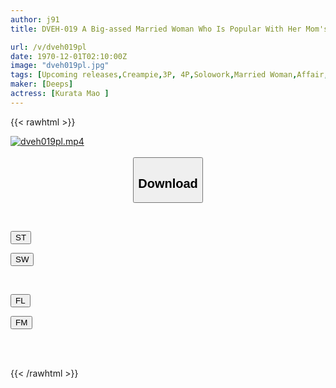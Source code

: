 ```yaml
---
author: j91
title: DVEH-019 A Big-assed Married Woman Who Is Popular With Her Mom's Friend's Husband Opens An Adult Entertainment Business At Home! "Easy To Attend And Easy To Orgasm!" Mao Kurata, A Kindergarten For Adults Specializing In Learning

url: /v/dveh019pl
date: 1970-12-01T02:10:00Z
image: "dveh019pl.jpg"
tags: [Upcoming releases,Creampie,3P, 4P,Solowork,Married Woman,Affair,Huge Butt	 ]
maker: [Deeps]
actress: [Kurata Mao ]
---
```



{{< rawhtml >}}

<div class="video" data-videoid="pending_link.html">
    <a href="javascript:;">
        <img src="/v/dveh019pl/dveh019pl.jpg" width="WIDTH" height="HEIGHT" alt="dveh019pl.mp4" loading="lazy">
    </a>
</div>

<script type="text/javascript" src="https://j91.asia/asset/on-demand-pend.js"></script>

<br>
  <link rel="stylesheet" href="https://j91.asia/asset/bs5.css">
  
  <center>
  <button class="btn btn-primary" type="button" data-bs-toggle="collapse" data-bs-target=".multi-collapse" aria-expanded="false" aria-controls="multiCollapseExample1 multiCollapseExample2"><h2>Download</h2></button></center>
</p>
<div class="row">
  <div class="col">
    <div class="collapse multi-collapse" id="multiCollapseExample1">
      <div class="card card-body">
	      	      <br>
<div class="buttons">  
<p><a href="https://j91.asia/pending_link.html" target="_blank"><button class="btn-hover color-3"><i class="fa fa-download"></i> ST</button></a></p>
<p><a href="https://j91.asia/pending_link.html" target="_blank"><button class="btn-hover color-2"><i class="fa fa-download"></i> SW</button></a></p></div>
    </div>
  </div>
</div>
  <div class="col">
    <div class="collapse multi-collapse" id="multiCollapseExample2">
      <div class="card card-body">
	      <br>
<div class="buttons">
<p><a href="https://j91.asia/pending_link.html" target="_blank"><button class="btn-hover color-9"><i class="fa fa-download"></i> FL</button></a></p>
<p><a href="https://j91.asia/pending_link.html" target="_blank"><button class="btn-hover color-8"><i class="fa fa-download"></i> FM</button></a></p></div>
<br><br>
      </div>
    </div>
  </div>
</div>

{{< /rawhtml >}}